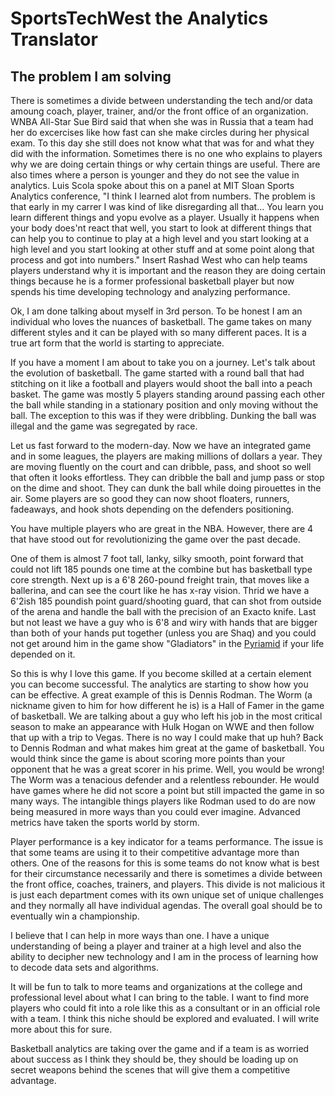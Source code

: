 # SportsTechWest the Analytics Translator

## The problem I am solving 

There is sometimes a divide between understanding the tech and/or data amoung coach, player, trainer, and/or the front office of an organization.  WNBA All-Star Sue Bird said that when she was in Russia that a team had her do excercises like how fast can she make circles during her physical exam.  To this day she still does not know what that was for and what they did with the information.  Sometimes there is no one who explains to players why we are doing certain things or why certain things are useful.  There are also times where a person is younger and they do not see the value in analytics.  Luis Scola spoke about this on a panel at MIT Sloan Sports Analytics conference, "I think I learned alot from numbers.  The problem is that early in my carrer I was kind of like disregarding all that... You learn you learn different things and yopu evolve as a player.  Usually it happens when your body does'nt react that well, you start to look at different things that can help you to continue to play at a high level and you start looking at a high level and you start looking at other stuff and at some point along that process and got into numbers." Insert Rashad West who can help teams players understand why it is important and the reason they are doing certain things because he is a former professional basketball player but now spends his time developing technology and analyzing performance.  

Ok, I am done talking about myself in 3rd person.  To be honest I am an individual who loves the nuances of basketball.  The game takes on many different styles and it can be played with so many different paces.  It is a true art form that the world is starting to appreciate.  

If you have a moment I am about to take you on a journey.  Let's talk about the evolution of basketball.  The game started with a round ball that had stitching on it like a football and players would shoot the ball into a peach basket.  The game was mostly 5 players standing around passing each other the ball while standing in a stationary position and only moving without the ball.  The exception to this was if they were dribbling.  Dunking the ball was illegal and the game was segregated by race.

Let us fast forward to the modern-day.  Now we have an integrated game and in some leagues, the players are making millions of dollars a year. They are moving fluently on the court and can dribble, pass, and shoot so well that often it looks effortless.  They can dribble the ball and jump pass or stop on the dime and shoot.  They can dunk the ball while doing pirouettes in the air.  Some players are so good they can now shoot floaters, runners, fadeaways, and hook shots depending on the defenders positioning.      

You have multiple players who are great in the NBA.  However, there are 4 that have stood out for revolutionizing the game over the past decade. 

One of them is almost 7 foot tall, lanky, silky smooth, point forward that could not lift 185 pounds one time at the combine but has basketball type core strength.  Next up is a 6'8 260-pound freight train, that moves like a ballerina, and can see the court like he has x-ray vision.  Thrid we have a 6'2ish 185 poundish point guard/shooting guard,
that can shot from outside of the arena and handle the ball with the precision of an Exacto knife.  Last but not least we have a guy who is 6'8 and wiry with hands that are bigger than both of your hands put together (unless you are Shaq) and you could not get around him in the game show "Gladiators" in the [Pyriamid](https://youtu.be/x5_ivBV7FMo) if your
life depended on it. 

So this is why I love this game.  If you become skilled at a certain element you can become successful.  The analytics are starting to show how you can be effective.  A great example of this is Dennis Rodman.  The Worm (a nickname given to him for how different he is) is a Hall of Famer in the game of basketball.  We are talking about a guy who left his job in the most critical season to make an appearance with Hulk Hogan on WWE and then follow that up with a trip to Vegas.  There is no way I could make that up huh?  Back to Dennis Rodman and what makes him great at the game of basketball.  You would think since the game is about scoring more points than your opponent that he was a great scorer in his prime.  Well, you would be wrong!  The Worm was a tenacious defender and a relentless rebounder.  He would have games where he did
not score a point but still impacted the game in so many ways.  The intangible things players like Rodman used to do are now being measured in more ways than you could ever imagine.  Advanced metrics have taken the sports world by storm.  

Player performance is a key indicator for a teams performance.  The issue is that some teams are using it to their competitive advantage more than others.  One of the reasons for this is some teams do not know what is best for their circumstance necessarily and there is sometimes a divide between the front office, coaches, trainers, and players.  This divide is not malicious it is just each department comes with its own unique set of unique challenges and they normally all have individual agendas.  The overall goal should be to eventually win a championship. 

I believe that I can help in more ways than one.  I have a unique understanding of being a player and trainer at a high level and also the ability to decipher new technology and I am in the process of learning how to decode data sets and algorithms.  

It will be fun to talk to more teams and organizations at the college and professional level about what I can bring to the table.  I want to find more players who could fit into a role like this as a consultant or in an official role with a team.  I think this niche should be explored and evaluated.  I will write more about this for sure. 

Basketball analytics are taking over the game and if a team is as worried about success as I think they should be, they should be loading up on secret weapons behind the scenes that will give them a competitive advantage.  


